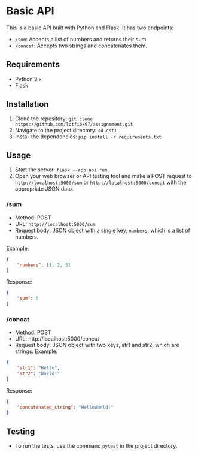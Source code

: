 
# Basic API

This is a basic API built with Python and Flask. It has two endpoints:

- `/sum`: Accepts a list of numbers and returns their sum.
- `/concat`: Accepts two strings and concatenates them.

## Requirements
- Python 3.x
- Flask

## Installation
1. Clone the repository: `git clone https://github.com/lotfibk97/assignement.git`
2. Navigate to the project directory: `cd qst1`
3. Install the dependencies: `pip install -r requirements.txt`

## Usage
1. Start the server: `flask --app api run`
2. Open your web browser or API testing tool and make a POST request to `http://localhost:5000/sum` or `http://localhost:5000/concat` with the appropriate JSON data.

### /sum
- Method: POST
- URL: `http://localhost:5000/sum`
- Request body: JSON object with a single key, `numbers`, which is a list of numbers.

Example:

```json
{
    "numbers": [1, 2, 3]
}
```
Response:

```json
{
    "sum": 6
}
```
### /concat
 - Method: POST
 - URL: http://localhost:5000/concat
 - Request body: JSON object with two keys, str1 and str2, which are strings.
Example:

```json
{
    "str1": "Hello",
    "str2": "World!"
}
```
Response:

```json
{
    "concatenated_string": "HelloWorld!"
}
```
## Testing
 - To run the tests, use the command `pytest` in the project directory.

